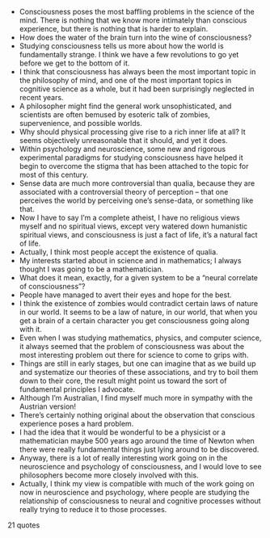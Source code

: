  - Consciousness poses the most baffling problems in the science of the mind. There is nothing that we know more intimately than conscious experience, but there is nothing that is harder to explain.
 - How does the water of the brain turn into the wine of consciousness?
 - Studying consciousness tells us more about how the world is fundamentally strange. I think we have a few revolutions to go yet before we get to the bottom of it.
 - I think that consciousness has always been the most important topic in the philosophy of mind, and one of the most important topics in cognitive science as a whole, but it had been surprisingly neglected in recent years.
 - A philosopher might find the general work unsophisticated, and scientists are often bemused by esoteric talk of zombies, supervenience, and possible worlds.
 - Why should physical processing give rise to a rich inner life at all? It seems objectively unreasonable that it should, and yet it does.
 - Within psychology and neuroscience, some new and rigorous experimental paradigms for studying consciousness have helped it begin to overcome the stigma that has been attached to the topic for most of this century.
 - Sense data are much more controversial than qualia, because they are associated with a controversial theory of perception – that one perceives the world by perceiving one’s sense-data, or something like that.
 - Now I have to say I’m a complete atheist, I have no religious views myself and no spiritual views, except very watered down humanistic spiritual views, and consciousness is just a fact of life, it’s a natural fact of life.
 - Actually, I think most people accept the existence of qualia.
 - My interests started about in science and in mathematics; I always thought I was going to be a mathematician.
 - What does it mean, exactly, for a given system to be a “neural correlate of consciousness”?
 - People have managed to avert their eyes and hope for the best.
 - I think the existence of zombies would contradict certain laws of nature in our world. It seems to be a law of nature, in our world, that when you get a brain of a certain character you get consciousness going along with it.
 - Even when I was studying mathematics, physics, and computer science, it always seemed that the problem of consciousness was about the most interesting problem out there for science to come to grips with.
 - Things are still in early stages, but one can imagine that as we build up and systematize our theories of these associations, and try to boil them down to their core, the result might point us toward the sort of fundamental principles I advocate.
 - Although I’m Australian, I find myself much more in sympathy with the Austrian version!
 - There’s certainly nothing original about the observation that conscious experience poses a hard problem.
 - I had the idea that it would be wonderful to be a physicist or a mathematician maybe 500 years ago around the time of Newton when there were really fundamental things just lying around to be discovered.
 - Anyway, there is a lot of really interesting work going on in the neuroscience and psychology of consciousness, and I would love to see philosophers become more closely involved with this.
 - Actually, I think my view is compatible with much of the work going on now in neuroscience and psychology, where people are studying the relationship of consciousness to neural and cognitive processes without really trying to reduce it to those processes.

21 quotes